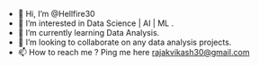 - 👋 Hi, I’m @Hellfire30
- 👀 I’m interested in Data Science | AI | ML .
- 🌱 I’m currently learning Data Analysis.
- 💞️ I’m looking to collaborate on any data analysis projects.
- 📫 How to reach me ? Ping me here rajakvikash30@gmail.com

<!---
Hellfire30/Hellfire30 is a ✨ special ✨ repository because its `README.md` (this file) appears on your GitHub profile.
You can click the Preview link to take a look at your changes.
--->
